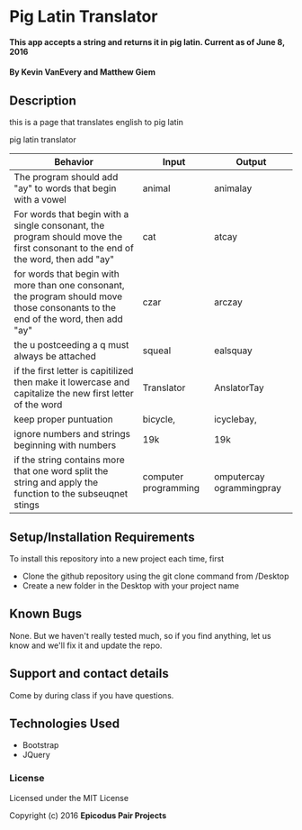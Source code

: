 # Pig Latin Translator

#### This app accepts a string and returns it in pig latin. Current as of June 8, 2016

#### By Kevin VanEvery and Matthew Giem

## Description

this is a page that translates english to pig latin

pig latin translator

|Behavior    |Input   |Output   |
|---|---|---|
|The program should add "ay" to words that begin with a vowel  |animal  |animalay   |
|For words that begin with a single consonant, the program should move the first consonant to the end of the word, then add "ay" |cat  |atcay   |
|for words that begin with more than one consonant, the program should move those consonants to the end of the word, then add "ay" |czar  |arczay  |
|the u postceeding a q must always be attached  |squeal   |ealsquay   |
|if the first letter is capitilized then make it lowercase and capitalize the new first letter of the word  | Translator   |AnslatorTay   |
|keep proper puntuation   |bicycle,   |icyclebay,   |
|ignore numbers and strings beginning with numbers  |19k  |19k   |
|if the string contains more that one word split the string and apply the function to the subseuqnet stings    | computer programming   |omputercay ogrammingpray   |

## Setup/Installation Requirements


To install this repository into a new project each time, first

* Clone the github repository using the git clone command from /Desktop
* Create a new folder in the Desktop with your project name

## Known Bugs

None.  But we haven't really tested much, so if you find anything, let us know and we'll fix it and update the repo.  

## Support and contact details

Come by during class if you have questions.

## Technologies Used

* Bootstrap
* JQuery

### License

Licensed under the MIT License

Copyright (c) 2016 **Epicodus Pair Projects**
